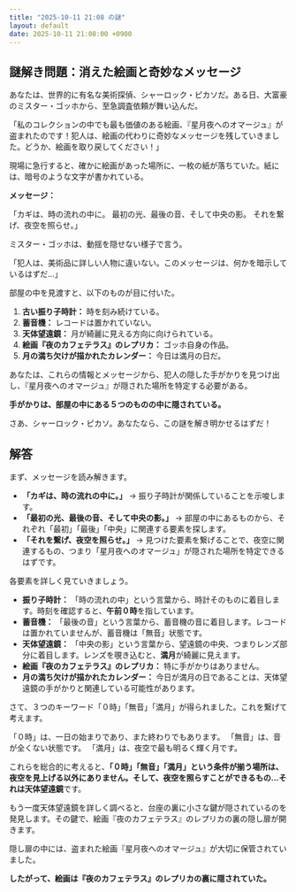 ```yaml
---
title: "2025-10-11 21:08 の謎"
layout: default
date: 2025-10-11 21:08:00 +0900
---
```

## 謎解き問題：消えた絵画と奇妙なメッセージ

あなたは、世界的に有名な美術探偵、シャーロック・ピカソだ。ある日、大富豪のミスター・ゴッホから、至急調査依頼が舞い込んだ。

「私のコレクションの中でも最も価値のある絵画、『星月夜へのオマージュ』が盗まれたのです！犯人は、絵画の代わりに奇妙なメッセージを残していきました。どうか、絵画を取り戻してください！」

現場に急行すると、確かに絵画があった場所に、一枚の紙が落ちていた。紙には、暗号のような文字が書かれている。

**メッセージ：**

「カギは、時の流れの中に。
最初の光、最後の音、そして中央の影。
それを繋げ、夜空を照らせ。」

ミスター・ゴッホは、動揺を隠せない様子で言う。

「犯人は、美術品に詳しい人物に違いない。このメッセージは、何かを暗示しているはずだ…」

部屋の中を見渡すと、以下のものが目に付いた。

1.  **古い振り子時計：** 時を刻み続けている。
2.  **蓄音機：** レコードは置かれていない。
3.  **天体望遠鏡：** 月が綺麗に見える方向に向けられている。
4.  **絵画『夜のカフェテラス』のレプリカ：** ゴッホ自身の作品。
5.  **月の満ち欠けが描かれたカレンダー：** 今日は満月の日だ。

あなたは、これらの情報とメッセージから、犯人の隠した手がかりを見つけ出し、『星月夜へのオマージュ』が隠された場所を特定する必要がある。

**手がかりは、部屋の中にある５つのものの中に隠されている。**

さあ、シャーロック・ピカソ。あなたなら、この謎を解き明かせるはずだ！

## 解答

まず、メッセージを読み解きます。

*   **「カギは、時の流れの中に。」** → 振り子時計が関係していることを示唆します。
*   **「最初の光、最後の音、そして中央の影。」** → 部屋の中にあるものから、それぞれ「最初」「最後」「中央」に関連する要素を探します。
*   **「それを繋げ、夜空を照らせ。」** → 見つけた要素を繋げることで、夜空に関連するもの、つまり「星月夜へのオマージュ」が隠された場所を特定できるはずです。

各要素を詳しく見ていきましょう。

*   **振り子時計：** 「時の流れの中」という言葉から、時計そのものに着目します。時刻を確認すると、**午前０時**を指しています。
*   **蓄音機：** 「最後の音」という言葉から、蓄音機の音に着目します。レコードは置かれていませんが、蓄音機は「無音」状態です。
*   **天体望遠鏡：** 「中央の影」という言葉から、望遠鏡の中央、つまりレンズ部分に着目します。レンズを覗き込むと、**満月**が綺麗に見えます。
*   **絵画『夜のカフェテラス』のレプリカ：** 特に手がかりはありません。
*   **月の満ち欠けが描かれたカレンダー：** 今日が満月の日であることは、天体望遠鏡の手がかりと関連している可能性があります。

さて、３つのキーワード「０時」「無音」「満月」が得られました。これを繋げて考えます。

「０時」は、一日の始まりであり、また終わりでもあります。
「無音」は、音が全くない状態です。
「満月」は、夜空で最も明るく輝く月です。

これらを総合的に考えると、**「０時」「無音」「満月」**という条件が揃う場所は、夜空を見上げる以外にありません。そして、夜空を照らすことができるもの…それは**天体望遠鏡**です。

もう一度天体望遠鏡を詳しく調べると、台座の裏に小さな鍵が隠されているのを発見します。その鍵で、絵画『夜のカフェテラス』のレプリカの裏の隠し扉が開きます。

隠し扉の中には、盗まれた絵画『星月夜へのオマージュ』が大切に保管されていました。

**したがって、絵画は『夜のカフェテラス』のレプリカの裏に隠されていた。**
